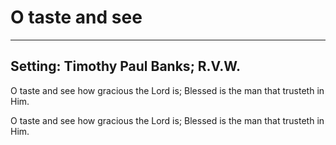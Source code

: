 # O taste and see

***

## Setting: Timothy Paul Banks; R.V.W.

O taste and see how gracious the Lord is;
Blessed is the man that trusteth in Him.

O taste and see how gracious the Lord is;
Blessed is the man that trusteth in Him.